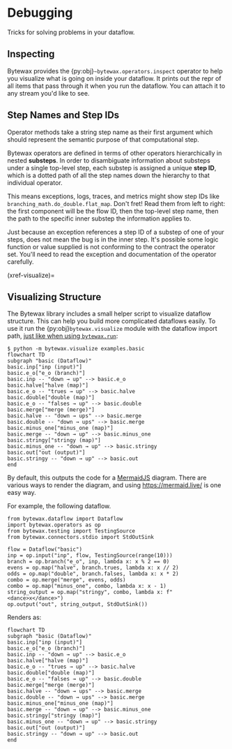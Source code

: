 # Debugging

Tricks for solving problems in your dataflow.

## Inspecting

Bytewax provides the {py:obj}`~bytewax.operators.inspect` operator to
help you visualize what is going on inside your dataflow. It prints
out the repr of all items that pass through it when you run the
dataflow. You can attach it to any stream you'd like to see.

## Step Names and Step IDs

Operator methods take a string step name as their first argument which
should represent the semantic purpose of that computational step.

Bytewax operators are defined in terms of other operators
hierarchically in nested **substeps**. In order to disambiguate
information about substeps under a single top-level step, each substep
is assigned a unique **step ID**, which is a dotted path of all the
step names down the hierarchy to that individual operator.

This means exceptions, logs, traces, and metrics might show step IDs
like `branching_math.do_double.flat_map`. Don't fret! Read them from
left to right: the first component will be the flow ID, then the
top-level step name, then the path to the specific inner substep the
information applies to.

Just because an exception references a step ID of a substep of one of
your steps, does not mean the bug is in the inner step. It's possible
some logic function or value supplied is not conforming to the
contract the operator set. You'll need to read the exception and
documentation of the operator carefully.

(xref-visualize)=
## Visualizing Structure

The Bytewax library includes a small helper script to visualize
dataflow structure. This can help you build more complicated dataflows
easily. To use it run the {py:obj}`bytewax.visualize` module with the
dataflow import path, [just like when using
`bytewax.run`](#xref-flow-arg):

```console
$ python -m bytewax.visualize examples.basic
flowchart TD
subgraph "basic (Dataflow)"
basic.inp["inp (input)"]
basic.e_o["e_o (branch)"]
basic.inp -- "down → up" --> basic.e_o
basic.halve["halve (map)"]
basic.e_o -- "trues → up" --> basic.halve
basic.double["double (map)"]
basic.e_o -- "falses → up" --> basic.double
basic.merge["merge (merge)"]
basic.halve -- "down → ups" --> basic.merge
basic.double -- "down → ups" --> basic.merge
basic.minus_one["minus_one (map)"]
basic.merge -- "down → up" --> basic.minus_one
basic.stringy["stringy (map)"]
basic.minus_one -- "down → up" --> basic.stringy
basic.out["out (output)"]
basic.stringy -- "down → up" --> basic.out
end
```

By default, this outputs the code for a
[MermaidJS](https://mermaid.js.org/) diagram. There are various ways
to render the diagram, and using <https://mermaid.live/> is one easy
way.

For example, the following dataflow.

```{testcode}
from bytewax.dataflow import Dataflow
import bytewax.operators as op
from bytewax.testing import TestingSource
from bytewax.connectors.stdio import StdOutSink

flow = Dataflow("basic")
inp = op.input("inp", flow, TestingSource(range(10)))
branch = op.branch("e_o", inp, lambda x: x % 2 == 0)
evens = op.map("halve", branch.trues, lambda x: x // 2)
odds = op.map("double", branch.falses, lambda x: x * 2)
combo = op.merge("merge", evens, odds)
combo = op.map("minus_one", combo, lambda x: x - 1)
string_output = op.map("stringy", combo, lambda x: f"<dance>x</dance>")
op.output("out", string_output, StdOutSink())
```

Renders as:

```mermaid
flowchart TD
subgraph "basic (Dataflow)"
basic.inp["inp (input)"]
basic.e_o["e_o (branch)"]
basic.inp -- "down → up" --> basic.e_o
basic.halve["halve (map)"]
basic.e_o -- "trues → up" --> basic.halve
basic.double["double (map)"]
basic.e_o -- "falses → up" --> basic.double
basic.merge["merge (merge)"]
basic.halve -- "down → ups" --> basic.merge
basic.double -- "down → ups" --> basic.merge
basic.minus_one["minus_one (map)"]
basic.merge -- "down → up" --> basic.minus_one
basic.stringy["stringy (map)"]
basic.minus_one -- "down → up" --> basic.stringy
basic.out["out (output)"]
basic.stringy -- "down → up" --> basic.out
end
```
